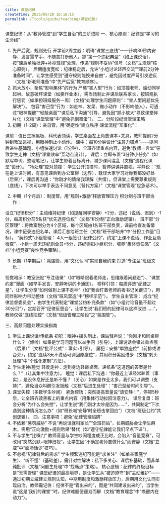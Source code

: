 ```yaml
---
title: 课堂纪律
createTime: 2025/09/28 16:16:15
permalink: /Ttools/guide/teaching/课堂纪律/
---
```


课堂纪律：从“教师管控”到“学生自治”的三阶进阶
一、核心原则：纪律是“学习的生命线”
1. 先严后宽，规则先行
开学前2周立威：明确“课堂三底线”——铃响30秒内安静、发言需举手、不随意打断他人，抓“第一个违纪典型”（如上课说话），按“课后单独批评+补抄班规”处理，传递“规则不妥协”信号（文档“立规矩”核心原则）。
后期适度宽松：纪律稳定后，允许“小组讨论轻声交流”“课前2分钟准备时间”，让学生感受到“遵守规则能换来自由”，避免因过度严苛引发逆反（文档“新老师准备”中“先严后宽”教育顺序）。
2. 抓大放小，聚焦“影响集体”的行为
严惩“害人型”行为：如顶撞老师、煽动同学起哄、故意破坏课堂（如撕作业本），需当场制止并课后联系家长，按班规执行惩罚（如承担班级服务一周）（文档“处理学生问题原则”：“害人型问题优先解决”）。
包容“害己型”行为：如走神、发呆、做小动作（不影响他人），可通过“眼神提醒”“轻敲桌面”“课后私下沟通”引导，避免因“抓小放大”导致课堂碎片化（文档“课堂管理”中“避免抓倒霉蛋”）。
二、分阶段纪律管理策略
1. 初期（1-2周）：亲自管，用“确定性”建立秩序
课堂流程“军事化”：

课前：值日生擦黑板、科代表领读，学生桌面左上角放课本+文具，教师提前2分钟到教室巡视，用眼神制止小动作。
课中：每10分钟设计“注意力锚点”——提问后进生基础题、小组快速讨论（1分钟）、全班齐读重点内容，避免“教师一言堂”导致学生走神（文档“课堂效率”互动点设计）。
课后：立即布置“3分钟小任务”（如默写单词、整理笔记），让学生带着目标离开，减少课间混乱（文档“流程化课堂”设计）。
“冷处理”应对顶撞：
学生公开顶撞时，暂停讲课并直视，平静说：“现在是上课时间，有意见课后到办公室聊（边界），耽误大家学习对你我都没好处（后果）”，课后再沟通：“你刚才的情绪我理解（共情），但课堂上需要尊重规则（底线），下次可以举手表达不同意见（替代方案）”（文档“课堂管理”应急话术）。

2. 中期（1个月后）：制度管，用“规则+激励”释放管理压力
积分制与班干部协作：

设立“纪律积分”：主动维持纪律（如提醒同学安静）+2分，违纪（说话、迟到）-1分，每周积分前5名获“优先选座位权”（文档“积分制”正向激励逻辑）。
班干部“分区管理”：将教室划分为4个区域，每个区域由1名班干部负责，课前检查准备情况，课中记录违纪名单，课后汇总给班主任（文档“班干部培养”中“分担工作量”目标）。
“契约式”小组管理：
4人一组签订“纪律公约”，约定“上课不说话、作业互助检查”，小组一周无违纪则全员+5分，违纪则扣小组积分，培养“集体责任感”（文档“小组竞赛”良性竞争策略）。

3. 长期（1学期后）：氛围管，用“文化认同”实现自我约束
打造“专注型”班级文化：

视觉暗示：教室张贴“专注语录”（如“眼睛跟着老师走，思维跟着问题走”）、“课堂约定”漫画（如举手发言、安静听讲的卡通图）。
榜样引领：每周评选“纪律之星”，让学生分享“如何做到上课不走神”（如“我会盯着老师的板书记关键词”），用同伴影响力带动整体（文档“班风营造”中“榜样示范”）。
学生自主管理：
成立“纪律监督委员会”，由学生代表制定“课堂公约补充条款”（如“小组讨论音量不超过30分贝”），定期召开“纪律反思会”，让学生说“我们班的纪律可以这样改进……”，教师仅做“底线把控”（文档“班级管理三阶段”之“氛围管”）。

三、高频问题处理实操指南
1. 学生上课说话/传纸条
初犯：眼神+摇头制止，课后轻声说：“你刚才和同桌聊什么？（倾听）如果是学习问题可以举手问（引导），上课说话会错过重点哦（后果）”（文档“批评公式”：事实+引导）。
屡犯：安排“单独座位”（前排或讲台旁），约定“连续3天不说话可调回原座位”，并用积分奖励进步（文档“刺头处理”中“个性化定制”方法）。
2. 学生走神/睡觉
轻度走神：走到身边轻敲桌面，递纸条“这道题的答案是什么？”（让其集中注意力）。
睡觉：课后私下沟通：“你最近上课经常趴着（事实），是没休息好还是听不懂？（关心）如果是作业太多，我们可以调整（支持）”，避免当众叫醒引发抵触（文档“后进生处理”：“害己型给时间引导”）。
3. 课堂失控（多数学生吵闹）
紧急控场：突然提高音量说“请安静！”，停顿5秒后，让全班齐读黑板上的重点内容（用集体行动拉回注意力）。
课后复盘：班会分析“为什么会失控”，让学生说“我们刚才太吵是因为……”，共同制定“下次遇到这种情况怎么办”（如“班长喊‘安静’时全班击掌回应”）（文档“班级公约”共创逻辑）。
四、注意事项：避免“纪律管理陷阱”
1. 不依赖“惩罚威胁”
不说“再说话就叫家长”“全班罚站”，长期威胁会让学生麻木，需用“正向激励+规则后果”替代（如“遵守纪律能让我们早点下课”）。
2. 不与学生“比嗓门”
教师音量与学生吵闹程度成正比时，会陷入“音量竞赛”，可改用“突然沉默+眼神扫视”，让学生因“不确定老师要做什么”而安静（文档“立威”中“面冷话少”技巧）。
3. 不忽视“纪律背后的需求”
学生频繁违纪可能是“求关注”（如单亲家庭学生）、“听不懂”（基础差），需针对性解决：私下多关心、课后补基础，而非单纯批评（文档“问题生处理”中“找痛点”策略）。
核心逻辑：纪律的终极目标是“无需管理”
课堂纪律的最高境界，是让学生从“被迫遵守”到“主动维护”——通过初期立威建立规则认知，中期用制度和激励释放压力，后期用文化认同实现自治。教师需记住：纪律不是“管出来的”，而是“共同建设出来的”，当学生说“这是‘我们的课堂’”时，纪律难题便迎刃而解（文档“教育理念”中“唤醒内在动力”）。